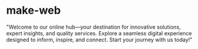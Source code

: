 # make-web
"Welcome to our online hub—your destination for innovative solutions, expert insights, and quality services. Explore a seamless digital experience designed to inform, inspire, and connect. Start your journey with us today!"
